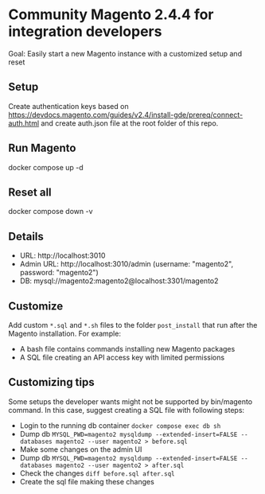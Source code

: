 # Community Magento 2.4.4 for integration developers

Goal: Easily start a new Magento instance with a customized setup and reset

## Setup
Create authentication keys based on https://devdocs.magento.com/guides/v2.4/install-gde/prereq/connect-auth.html
and create auth.json file at the root folder of this repo.

## Run Magento
docker compose up -d

## Reset all
docker compose down -v

## Details
* URL: http://localhost:3010
* Admin URL: http://localhost:3010/admin (username: "magento2", password: "magento2")
* DB: mysql://magento2:magento2@localhost:3301/magento2

## Customize
Add custom `*.sql` and `*.sh` files to the folder `post_install` that run after the Magento installation. For example:
* A bash file contains commands installing new Magento packages
* A SQL file creating an API access key with limited permissions

## Customizing tips
Some setups the developer wants might not be supported by bin/magento command. In this case, suggest creating a SQL file with following steps:
* Login to the running db container `docker compose exec db sh`
* Dump db `MYSQL_PWD=magento2 mysqldump --extended-insert=FALSE --databases magento2 --user magento2 > before.sql`
* Make some changes on the admin UI
* Dump db `MYSQL_PWD=magento2 mysqldump --extended-insert=FALSE --databases magento2 --user magento2 > after.sql`
* Check the changes `diff before.sql after.sql`
* Create the sql file making these changes
